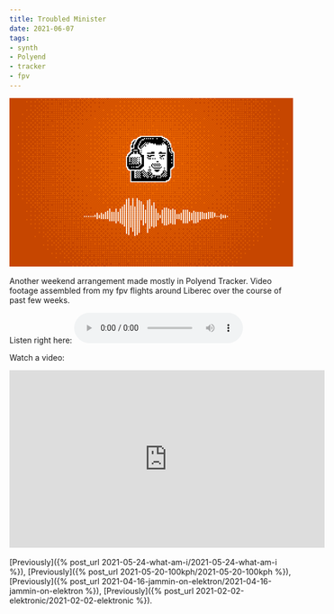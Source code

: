 ```yaml
---
title: Troubled Minister
date: 2021-06-07
tags:
- synth
- Polyend
- tracker
- fpv
---
```

![DJ Strobe](dj-strobe.gif)

Another weekend arrangement made mostly in Polyend Tracker. Video footage assembled from my fpv flights around Liberec over the course of past few weeks.

Listen right here:
<audio controls>
<source src="troubled-minister.mp3" type="audio/mpeg">
<source src="troubled-minister.aac" type="audio/aac">
<a href="https://soundcloud.com/jimmac/what-am-i">What am I? on Soundcloud</a>.
</audio>

Watch a video:
<!-- vimeo is a racket
<iframe title="vimeo-player" src="https://player.vimeo.com/video/559931348" width="640" height="360" frameborder="0" allowfullscreen></iframe>
-->

<iframe width="560" height="315" src="https://www.youtube.com/embed/eJegcgeaa5Q?si=t5F8sl7T17p6ED3_" title="YouTube video player" frameborder="0" allow="accelerometer; autoplay; clipboard-write; encrypted-media; gyroscope; picture-in-picture; web-share" referrerpolicy="strict-origin-when-cross-origin" allowfullscreen></iframe>

[Previously]({% post_url  2021-05-24-what-am-i/2021-05-24-what-am-i %}),
[Previously]({% post_url  2021-05-20-100kph/2021-05-20-100kph %}),
[Previously]({% post_url  2021-04-16-jammin-on-elektron/2021-04-16-jammin-on-elektron %}),
[Previously]({% post_url 2021-02-02-elektronic/2021-02-02-elektronic %}).

